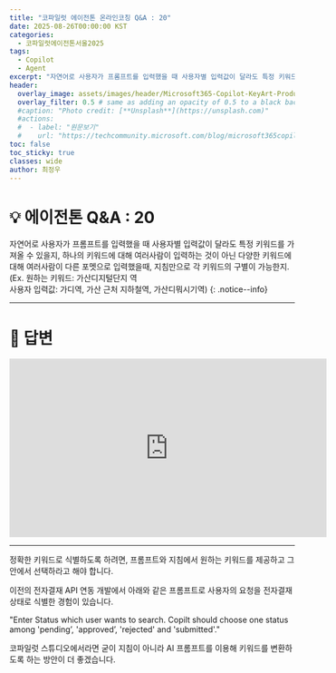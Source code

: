 ```yaml
---
title: "코파일럿 에이전톤 온라인코칭 Q&A : 20"
date: 2025-08-26T00:00:00 KST
categories:
  - 코파일럿에이전톤서울2025
tags:
  - Copilot
  - Agent
excerpt: "자연어로 사용자가 프롬프트를 입력했을 때 사용자별 입력값이 달라도 특정 키워드를 가져올 수 있을지, 하나의 키워드에 대해 여러사람이 입력하는 것이 아닌 다양한 키워드에 대해 여러사람이 다른 포멧으로 입력했을때, 지침만으로 각 키워드의 구별이 가능한지.  "
header:
  overlay_image: assets/images/header/Microsoft365-Copilot-KeyArt-Productivity-6K-01.png
  overlay_filter: 0.5 # same as adding an opacity of 0.5 to a black background
  #caption: "Photo credit: [**Unsplash**](https://unsplash.com)"
  #actions:
  #  - label: "원문보기"
  #    url: "https://techcommunity.microsoft.com/blog/microsoft365copilotblog/what%E2%80%99s-new-in-microsoft-365-copilot--july-2025/4438253"
toc: false
toc_sticky: true
classes: wide
author: 최정우
---
```


# 💡 에이전톤 Q&A : 20

자연어로 사용자가 프롬프트를 입력했을 때 사용자별 입력값이 달라도 특정 키워드를 가져올 수 있을지, 하나의 키워드에 대해 여러사람이 입력하는 것이 아닌 다양한 키워드에 대해 여러사람이 다른 포멧으로 입력했을때, 지침만으로 각 키워드의 구별이 가능한지.   
(Ex. 원하는 키워드: 가산디지털단지 역   
    사용자 입력값: 가디역, 가산 근처 지하철역, 가산디뭐시기역) 
{: .notice--info}

---

# 📝 답변

<iframe width="560" height="315" src="https://www.youtube.com/embed/BQI4RJfyYeY?si=xI-9tAu2JBRZd4kC&amp;start=1643" title="YouTube video player" frameborder="0" allow="accelerometer; autoplay; clipboard-write; encrypted-media; gyroscope; picture-in-picture; web-share" referrerpolicy="strict-origin-when-cross-origin" allowfullscreen></iframe>

--- 

정확한 키워드로 식별하도록 하려면, 프롬프트와 지침에서 원하는 키워드를 제공하고 그 안에서 선택하라고 해야 합니다.

이전의 전자결재 API 연동 개발에서 아래와 같은 프롬프트로 사용자의 요청을 전자결재 상태로 식별한 경험이 있습니다.

"Enter Status which user wants to search. Copilt should choose one status among 'pending’, 'approved’, 'rejected' and 'submitted'."

코파일럿 스튜디오에서라면 굳이 지침이 아니라 AI 프롬프트를 이용해 키워드를 변환하도록 하는 방안이 더 좋겠습니다.
